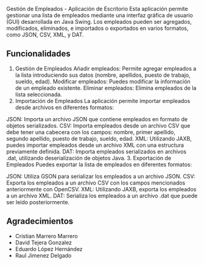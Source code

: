 Gestión de Empleados - Aplicación de Escritorio
Esta aplicación permite gestionar una lista de empleados mediante una interfaz gráfica de usuario (GUI) desarrollada en Java Swing.
Los empleados pueden ser agregados, modificados, eliminados, e importados o exportados en varios formatos, como JSON, CSV, XML, y DAT.

## Funcionalidades
1. Gestión de Empleados
Añadir empleados: Permite agregar empleados a la lista introduciendo sus datos (nombre, apellidos, puesto de trabajo, sueldo, edad).
Modificar empleados: Puedes modificar la información de un empleado existente.
Eliminar empleados: Elimina empleados de la lista seleccionada.
2. Importación de Empleados
La aplicación permite importar empleados desde archivos en diferentes formatos:

JSON: Importa un archivo JSON que contiene empleados en formato de objetos serializados.
CSV: Importa empleados desde un archivo CSV que debe tener una cabecera con los campos: nombre, primer apellido, segundo apellido, puesto de trabajo, sueldo, edad.
XML: Utilizando JAXB, puedes importar empleados desde un archivo XML con una estructura previamente definida.
DAT: Importa empleados serializados en archivos .dat, utilizando deserialización de objetos Java.
3. Exportación de Empleados
Puedes exportar la lista de empleados en diferentes formatos:

JSON: Utiliza GSON para serializar los empleados a un archivo JSON.
CSV: Exporta los empleados a un archivo CSV con los campos mencionados anteriormente con OpenCSV.
XML: Utilizando JAXB, exporta los empleados a un archivo XML.
DAT: Serializa los empleados a un archivo .dat que puede ser leído posteriormente.

## Agradecimientos
* Cristian Marrero Marrero
* David Tejera Gonzalez
* Eduardo López Hernández
* Raul Jimenez Delgado
